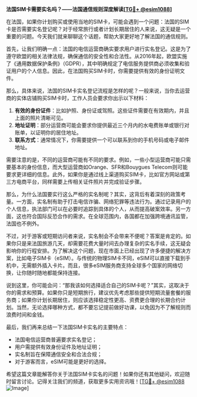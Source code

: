 **法国SIM卡需要实名吗？——法国通信规则深度解读[[TG💪+ @esim1088](https://t.me/s/esim1088)]**

在法国，如果你计划购买或使用当地的SIM卡，可能会遇到一个问题：法国的SIM卡是否需要实名登记呢？对于经常旅行或者计划长期居住的人来说，这无疑是一个重要的问题。今天我们就来聊聊这个话题，帮助大家更好地了解法国的通信规则。

首先，让我们明确一点：法国的电信运营商确实要求用户进行实名登记。这是为了遵守欧盟的相关法律法规，确保通信的安全性和合法性。从2016年起，欧盟实施了《通用数据保护条例》（GDPR），其中明确规定了电信服务提供商必须收集和验证用户的个人信息。因此，在法国购买SIM卡时，你需要提供有效的身份证明文件。

那么，具体来说，法国的SIM卡实名登记流程是怎样的呢？一般来说，当你去运营商的实体店铺购买SIM卡时，工作人员会要求你出示以下材料：

1. **有效的身份证件**：比如护照、身份证或驾照。这些证件需要在有效期内，并且上面的照片清晰可见。
2. **地址证明**：部分运营商可能会要求你提供最近三个月内的水电费账单或银行对账单，以证明你的居住地址。
3. **联系方式**：通常情况下，你需要提供一个可以联系到你的手机号码或电子邮件地址。

需要注意的是，不同的运营商可能有不同的要求。例如，一些小型运营商可能只需要基本的身份信息，而大型运营商如Orange、SFR和Bouygues Telecom则可能要求更详细的信息。此外，如果你是通过线上渠道购买SIM卡，比如官方网站或第三方电商平台，同样需要上传相关证件照片并完成验证步骤。

那么，为什么法国要实行这么严格的实名制呢？其实，这背后有着深刻的政策考量。一方面，实名制有助于打击电信诈骗、网络犯罪等违法行为。通过记录用户的个人信息，执法部门可以在必要时追踪到具体的个人，从而提高破案效率。另一方面，这也符合国际反恐合作的需求。在全球范围内，各国都在加强跨境通讯监管，法国也不例外。

不过，对于游客或短期访问者来说，实名制会不会带来不便呢？答案是肯定的。如果你只是来法国旅游几天，却需要花费大量时间去办理复杂的实名手续，这无疑会影响你的行程安排。为了解决这个问题，现在市面上已经出现了许多便捷的解决方案，比如电子SIM卡（eSIM）。与传统的物理SIM卡不同，eSIM可以直接下载到手机中，无需额外插入卡片。而且，很多eSIM服务商支持全球多个国家的网络切换，让你随时随地都能保持连接。

说到这里，你可能会问：“那我该如何选择适合自己的SIM卡呢？”其实，这取决于你的需求和预算。如果你只是短期旅行，建议优先考虑那些提供短期流量套餐的服务商；如果你计划长期居住，则应该选择稳定性更高、资费更合理的长期合约计划。当然，无论选择哪种方式，都不要忘记提前做好功课，以免因为不了解规则而浪费时间和金钱。

最后，我们再来总结一下法国SIM卡实名的主要特点：

- 法国电信运营商普遍要求实名登记；
- 用户需提供有效身份证件及地址证明；
- 实名制旨在保障通信安全和合法合规；
- 对于游客而言，eSIM可能是更好的选择。

希望这篇文章能解答你关于法国SIM卡实名的问题！如果你还有其他疑问，欢迎随时留言讨论。记得关注我们的频道，获取更多实用资讯哦！[[TG💪+ @esim1088](https://t.me/s/esim1088) ![Image](https://i.postimg.cc/4NQfJmqS/Snipaste-2025-05-13-00-14-12.png)]